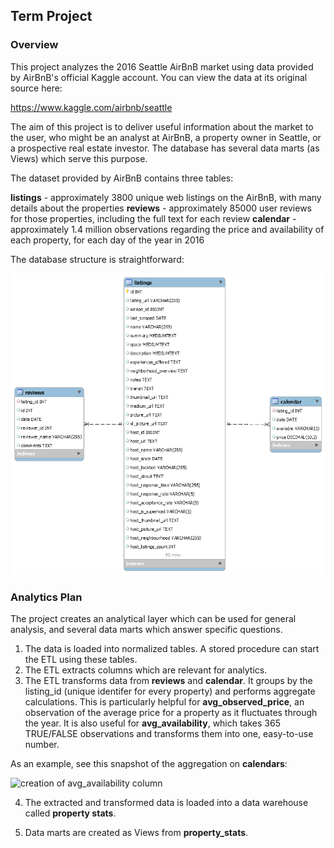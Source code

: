 ## Term Project

### Overview

This project analyzes the 2016 Seattle AirBnB market using data provided by AirBnB's official Kaggle account. You can view the data at its original source here:

https://www.kaggle.com/airbnb/seattle

The aim of this project is to deliver useful information about the market to the user, who might be an analyst at AirBnB, a property owner in Seattle, or a prospective real estate investor. The database has several data marts (as Views) which serve this purpose.

The dataset provided by AirBnB contains three tables:

**listings** - approximately 3800 unique web listings on the AirBnB, with many details about the properties
**reviews** - approximately 85000 user reviews for those properties, including the full text for each review
**calendar** - approximately 1.4 million observations regarding the price and availability of each property, for each day of the year in 2016

The database structure is straightforward:

![Database Diagram](/term/ERD_airbnb_seattle.png)


### Analytics Plan

The project creates an analytical layer which can be used for general analysis, and several data marts which answer specific questions.


1. The data is loaded into normalized tables. A stored procedure can start the ETL using these tables.
2. The ETL extracts columns which are relevant for analytics.
3. The ETL transforms data from **reviews** and **calendar**. It groups by the listing_id (unique identifer for every property) and performs aggregate calculations. This is particularly helpful for **avg_observed_price**, an observation of the average price for a property as it fluctuates through the year. It is also useful for **avg_availability**, which takes 365 TRUE/FALSE observations and transforms them into one, easy-to-use number.

As an example, see this snapshot of the aggregation on **calendars**:

![creation of avg_availability column](/screenshots/ETL_calendar_transform.jpg)


4. The extracted and transformed data is loaded into a data warehouse called **property stats**.

5. Data marts are created as Views from **property_stats**.

	



